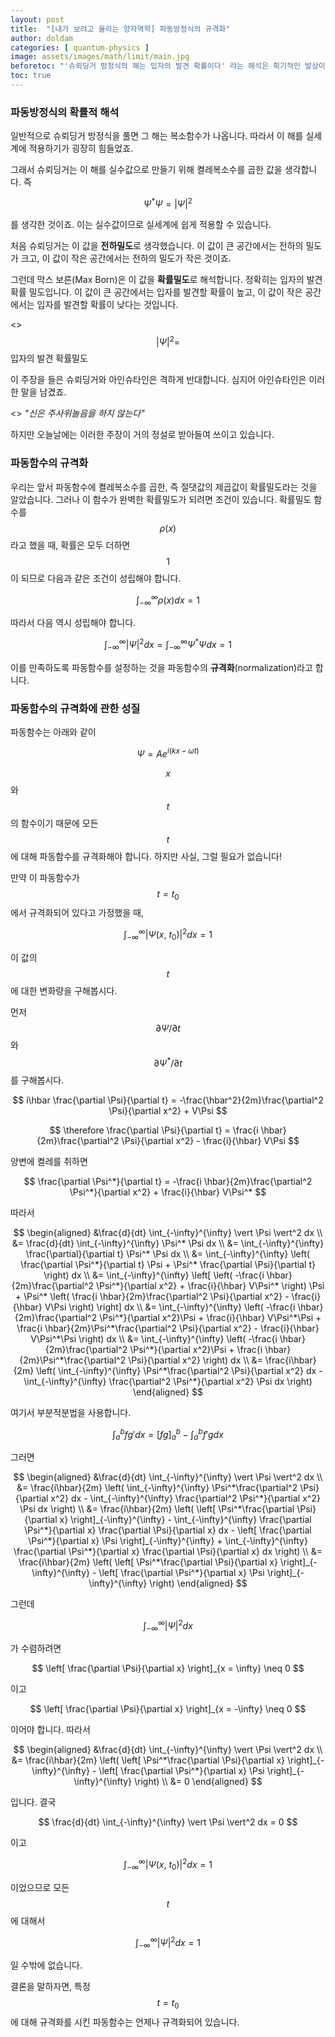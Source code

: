 ```yaml
---
layout: post
title:  "[내가 보려고 올리는 양자역학] 파동방정식의 규격화"
author: doldam
categories: [ quantum-physics ]
image: assets/images/math/limit/main.jpg
beforetoc: "'슈뢰딩거 방정식의 해는 입자의 발견 확률이다' 라는 해석은 획기적인 발상이었습니다."
toc: true
---
```


### 파동방정식의 확률적 해석

일반적으로 슈뢰딩거 방정식을 풀면 그 해는 복소함수가 나옵니다. 따라서 이 해를 실세계에 적용하기가 굉장히 힘들었죠.

그래서 슈뢰딩거는 이 해를 실수값으로 만들기 위해 켤레복소수를 곱한 값을 생각합니다. 즉

$$ \Psi^* \Psi = \vert \Psi \vert^2 $$

를 생각한 것이죠. 이는 실수값이므로 실세계에 쉽게 적용할 수 있습니다.

처음 슈뢰딩거는 이 값을 **전하밀도**로 생각했습니다. 이 값이 큰 공간에서는 전하의 밀도가 크고, 이 값이 작은 공간에서는 전하의 밀도가 작은 것이죠.

그런데 막스 보른(Max Born)은 이 값을 **확률밀도**로 해석합니다. 정확히는 입자의 발견 확률 밀도입니다. 이 값이 큰 공간에서는 입자를 발견할 확률이 높고, 이 값이 작은 공간에서는 입자를 발견할 확률이 낮다는 것입니다.

<> $$ \vert \Psi \vert^2 = $$ 입자의 발견 확률밀도

이 주장을 들은 슈뢰딩거와 아인슈타인은 격하게 반대합니다. 심지어 아인슈타인은 이러한 말을 남겼죠.

<> *"신은 주사위놀음을 하지 않는다"*

하지만 오늘날에는 이러한 주장이 거의 정설로 받아들여 쓰이고 있습니다.

### 파동함수의 규격화

우리는 앞서 파동함수에 켤레복소수를 곱한, 즉 절댓값의 제곱값이 확률밀도라는 것을 알았습니다. 그러나 이 함수가 완벽한 확률밀도가 되려면 조건이 있습니다. 확률밀도 함수를 $$ \rho (x) $$라고 했을 때, 확률은 모두 더하면 $$ 1 $$이 되므로 다음과 같은 조건이 성립해야 합니다.

$$ \int_{-\infty}^{\infty} \rho(x) dx = 1 $$

따라서 다음 역시 성립해야 합니다.

$$ \int_{-\infty}^{\infty} \vert \Psi \vert^2 dx = \int_{-\infty}^{\infty} \Psi^*\Psi dx = 1 $$

이를 만족하도록 파동함수를 설정하는 것을 파동함수의 **규격화**(normalization)라고 합니다.

### 파동함수의 규격화에 관한 성질

파동함수는 아래와 같이

$$ \Psi = Ae^{i(kx - \omega t)} $$

$$ x $$와 $$ t $$의 함수이기 때문에 모든 $$ t $$에 대해 파동함수를 규격화해야 합니다. 하지만 사실, 그럴 필요가 없습니다!

만약 이 파동함수가 $$ t = t_0 $$에서 규격화되어 있다고 가정했을 때,

$$ \int_{-\infty}^{\infty} \vert \Psi(x,\ t_0) \vert^2 dx = 1 $$

이 값의 $$ t $$에 대한 변화량을 구해봅시다.

먼저 $$ \partial \Psi / \partial t $$와 $$ \partial \Psi^* / \partial t $$를 구해봅시다.

$$ i\hbar \frac{\partial \Psi}{\partial t} = -\frac{\hbar^2}{2m}\frac{\partial^2 \Psi}{\partial x^2} + V\Psi $$

$$ \therefore \frac{\partial \Psi}{\partial t} = \frac{i \hbar}{2m}\frac{\partial^2 \Psi}{\partial x^2} - \frac{i}{\hbar} V\Psi $$

양변에 켤레를 취하면

$$ \frac{\partial \Psi^*}{\partial t} = -\frac{i \hbar}{2m}\frac{\partial^2 \Psi^*}{\partial x^2} + \frac{i}{\hbar} V\Psi^* $$

따라서

$$ \begin{aligned}
	&\frac{d}{dt} \int_{-\infty}^{\infty} \vert \Psi \vert^2 dx \\
	&= \frac{d}{dt} \int_{-\infty}^{\infty} \Psi^* \Psi dx \\
	&= \int_{-\infty}^{\infty} \frac{\partial}{\partial t} \Psi^* \Psi dx \\
	&= \int_{-\infty}^{\infty} \left( \frac{\partial \Psi^*}{\partial t} \Psi + \Psi^* \frac{\partial \Psi}{\partial t} \right) dx \\
	&= \int_{-\infty}^{\infty} \left[ \left( -\frac{i \hbar}{2m}\frac{\partial^2 \Psi^*}{\partial x^2} + \frac{i}{\hbar} V\Psi^* \right) \Psi + \Psi^* \left( \frac{i \hbar}{2m}\frac{\partial^2 \Psi}{\partial x^2} - \frac{i}{\hbar} V\Psi \right) \right] dx \\
	&= \int_{-\infty}^{\infty} \left( -\frac{i \hbar}{2m}\frac{\partial^2 \Psi^*}{\partial x^2}\Psi + \frac{i}{\hbar} V\Psi^*\Psi + \frac{i \hbar}{2m}\Psi^*\frac{\partial^2 \Psi}{\partial x^2} - \frac{i}{\hbar} V\Psi^*\Psi \right) dx \\
	&= \int_{-\infty}^{\infty} \left( -\frac{i \hbar}{2m}\frac{\partial^2 \Psi^*}{\partial x^2}\Psi + \frac{i \hbar}{2m}\Psi^*\frac{\partial^2 \Psi}{\partial x^2} \right) dx \\
	&= \frac{i\hbar}{2m} \left( \int_{-\infty}^{\infty} \Psi^*\frac{\partial^2 \Psi}{\partial x^2} dx - \int_{-\infty}^{\infty} \frac{\partial^2 \Psi^*}{\partial x^2} \Psi dx \right)
\end{aligned} $$

여기서 부분적분법을 사용합니다.

$$ \int_a^b fg' dx = \left[ fg \right]_a^b - \int_a^b f'g dx $$

그러면

$$ \begin{aligned}
	&\frac{d}{dt} \int_{-\infty}^{\infty} \vert \Psi \vert^2 dx \\
	&= \frac{i\hbar}{2m} \left( \int_{-\infty}^{\infty} \Psi^*\frac{\partial^2 \Psi}{\partial x^2} dx - \int_{-\infty}^{\infty} \frac{\partial^2 \Psi^*}{\partial x^2} \Psi dx \right) \\
	&= \frac{i\hbar}{2m} \left( \left[ \Psi^*\frac{\partial \Psi}{\partial x} \right]_{-\infty}^{\infty} - \int_{-\infty}^{\infty} \frac{\partial \Psi^*}{\partial x} \frac{\partial \Psi}{\partial x} dx - \left[ \frac{\partial \Psi^*}{\partial x} \Psi \right]_{-\infty}^{\infty} + \int_{-\infty}^{\infty} \frac{\partial \Psi^*}{\partial x} \frac{\partial \Psi}{\partial x} dx \right) \\
	&= \frac{i\hbar}{2m} \left( \left[ \Psi^*\frac{\partial \Psi}{\partial x} \right]_{-\infty}^{\infty} - \left[ \frac{\partial \Psi^*}{\partial x} \Psi \right]_{-\infty}^{\infty} \right)
\end{aligned} $$

그런데

$$ \int_{-\infty}^{\infty} \vert \Psi \vert^2 dx $$

가 수렴하려면

$$ \left[ \frac{\partial \Psi}{\partial x} \right]_{x = \infty} \neq 0 $$

이고

$$ \left[ \frac{\partial \Psi}{\partial x} \right]_{x = -\infty} \neq 0 $$

이어야 합니다. 따라서

$$ \begin{aligned}
	&\frac{d}{dt} \int_{-\infty}^{\infty} \vert \Psi \vert^2 dx \\
	&= \frac{i\hbar}{2m} \left( \left[ \Psi^*\frac{\partial \Psi}{\partial x} \right]_{-\infty}^{\infty} - \left[ \frac{\partial \Psi^*}{\partial x} \Psi \right]_{-\infty}^{\infty} \right) \\
	&= 0
\end{aligned} $$

입니다. 결국 

$$ \frac{d}{dt} \int_{-\infty}^{\infty} \vert \Psi \vert^2 dx = 0 $$

이고

$$ \int_{-\infty}^{\infty} \vert \Psi(x,\ t_0) \vert^2 dx = 1 $$

이었으므로 모든 $$ t $$에 대해서

$$ \int_{-\infty}^{\infty} \vert \Psi \vert^2 dx = 1 $$

일 수밖에 없습니다.

결론을 말하자면, 특정 $$ t = t_0 $$에 대해 규격화를 시킨 파동함수는 언제나 규격화되어 있습니다.

